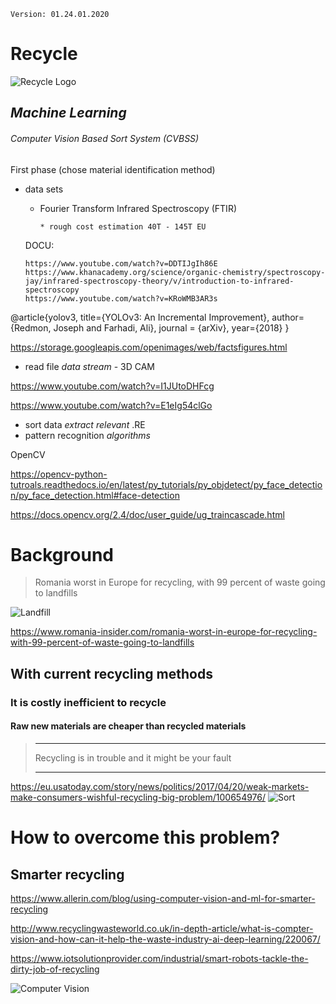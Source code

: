     Version: 01.24.01.2020

# Recycle
![Recycle Logo](https://encrypted-tbn0.gstatic.com/images?q=tbn%3AANd9GcRTCGGkXo16_F5p4dy8NQEzJQiic8C1hf0oLYlX764Z_qgbZXM-)    
## *Machine Learning* 
###### Computer Vision Based Sort System (CVBSS)
First phase (chose material identification method)

* data sets

    *   Fourier Transform Infrared Spectroscopy (FTIR)
    
            * rough cost estimation 40T - 145T EU
    
    DOCU:
    
      https://www.youtube.com/watch?v=DDTIJgIh86E
      https://www.khanacademy.org/science/organic-chemistry/spectroscopy-jay/infrared-spectroscopy-theory/v/introduction-to-infrared-spectroscopy
      https://www.youtube.com/watch?v=KRoWMB3AR3s

@article{yolov3,
  title={YOLOv3: An Incremental Improvement},
  author={Redmon, Joseph and Farhadi, Ali},
  journal = {arXiv},
  year={2018}
}

https://storage.googleapis.com/openimages/web/factsfigures.html

* read file *data stream* - 3D CAM

https://www.youtube.com/watch?v=I1JUtoDHFcg

https://www.youtube.com/watch?v=E1eIg54clGo

* sort data *extract relevant* .RE
* pattern recognition *algorithms* 

OpenCV

https://opencv-python-tutroals.readthedocs.io/en/latest/py_tutorials/py_objdetect/py_face_detection/py_face_detection.html#face-detection

https://docs.opencv.org/2.4/doc/user_guide/ug_traincascade.html

##

# Background   
   
>Romania worst in Europe for recycling, 
>with 99 percent of waste going to landfills
>
![Landfill](https://www.romania-insider.com/sites/default/files/styles/article_large_image/public/featured_images/landfill-landscape.jpg)

https://www.romania-insider.com/romania-worst-in-europe-for-recycling-with-99-percent-of-waste-going-to-landfills

## With current recycling methods
### It is costly inefficient to recycle 
#### Raw new materials are cheaper than recycled materials

> ------------------
>Recycling is in trouble 
>and it might be your fault
>
> -------------------

https://eu.usatoday.com/story/news/politics/2017/04/20/weak-markets-make-consumers-wishful-recycling-big-problem/100654976/
![Sort](https://www.gannett-cdn.com/media/2017/04/19/USATODAY/USATODAY/636282189162779270-XXX-JJC16661.JPG?width=1080&quality=50)


# How to overcome this problem?
## Smarter recycling
https://www.allerin.com/blog/using-computer-vision-and-ml-for-smarter-recycling

http://www.recyclingwasteworld.co.uk/in-depth-article/what-is-compter-vision-and-how-can-it-help-the-waste-industry-ai-deep-learning/220067/

https://www.iotsolutionprovider.com/industrial/smart-robots-tackle-the-dirty-job-of-recycling

![Computer Vision](https://www.iotsolutionprovider.com/sites/iotsolutionprovider/files/AMP_Neuron.JPG)


